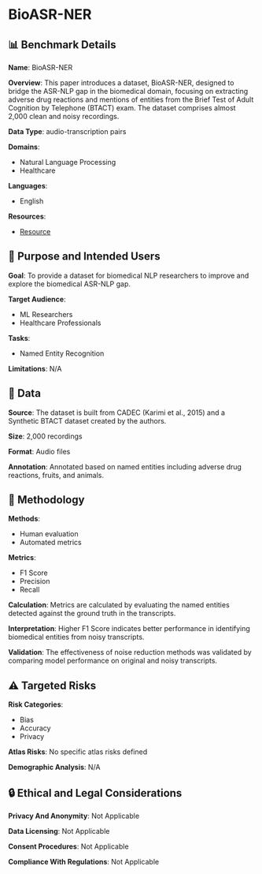 # BioASR-NER

## 📊 Benchmark Details

**Name**: BioASR-NER

**Overview**: This paper introduces a dataset, BioASR-NER, designed to bridge the ASR-NLP gap in the biomedical domain, focusing on extracting adverse drug reactions and mentions of entities from the Brief Test of Adult Cognition by Telephone (BTACT) exam. The dataset comprises almost 2,000 clean and noisy recordings.

**Data Type**: audio-transcription pairs

**Domains**:
- Natural Language Processing
- Healthcare

**Languages**:
- English

**Resources**:
- [Resource](https://zenodo.org/records/10864063)

## 🎯 Purpose and Intended Users

**Goal**: To provide a dataset for biomedical NLP researchers to improve and explore the biomedical ASR-NLP gap.

**Target Audience**:
- ML Researchers
- Healthcare Professionals

**Tasks**:
- Named Entity Recognition

**Limitations**: N/A

## 💾 Data

**Source**: The dataset is built from CADEC (Karimi et al., 2015) and a Synthetic BTACT dataset created by the authors.

**Size**: 2,000 recordings

**Format**: Audio files

**Annotation**: Annotated based on named entities including adverse drug reactions, fruits, and animals.

## 🔬 Methodology

**Methods**:
- Human evaluation
- Automated metrics

**Metrics**:
- F1 Score
- Precision
- Recall

**Calculation**: Metrics are calculated by evaluating the named entities detected against the ground truth in the transcripts.

**Interpretation**: Higher F1 Score indicates better performance in identifying biomedical entities from noisy transcripts.

**Validation**: The effectiveness of noise reduction methods was validated by comparing model performance on original and noisy transcripts.

## ⚠️ Targeted Risks

**Risk Categories**:
- Bias
- Accuracy
- Privacy

**Atlas Risks**:
No specific atlas risks defined

**Demographic Analysis**: N/A

## 🔒 Ethical and Legal Considerations

**Privacy And Anonymity**: Not Applicable

**Data Licensing**: Not Applicable

**Consent Procedures**: Not Applicable

**Compliance With Regulations**: Not Applicable
